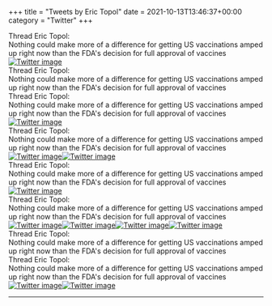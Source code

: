 +++
title = "Tweets by Eric Topol" 
date = 2021-10-13T13:46:37+00:00
category = "Twitter"
+++
<div class="tweet"> 
<div class="profile"> 
Thread Eric Topol: 
</div> 
<div class="tweet-content">Nothing could make more of a difference for getting US vaccinations amped up right now than the FDA's decision for full approval of vaccines</div></div><a href="FBlVOi4VUAoH5A4.jpg"  ><img src="FBlVOi4VUAoH5A4.jpg" alt="Twitter image" ></img></a><div class="tweet"> 
<div class="profile"> 
Thread Eric Topol: 
</div> 
<div class="tweet-content">Nothing could make more of a difference for getting US vaccinations amped up right now than the FDA's decision for full approval of vaccines</div></div><div class="tweet"> 
<div class="profile"> 
Thread Eric Topol: 
</div> 
<div class="tweet-content">Nothing could make more of a difference for getting US vaccinations amped up right now than the FDA's decision for full approval of vaccines</div></div><a href="FBleqepUYAELQl5.jpg"  ><img src="FBleqepUYAELQl5.jpg" alt="Twitter image" ></img></a><div class="tweet"> 
<div class="profile"> 
Thread Eric Topol: 
</div> 
<div class="tweet-content">Nothing could make more of a difference for getting US vaccinations amped up right now than the FDA's decision for full approval of vaccines</div></div><a href="FBltcsyVkAAvtdG.jpg"  ><img src="FBltcsyVkAAvtdG.jpg" alt="Twitter image" ></img></a><a href="FBlteM6UcAIknY2.jpg"  ><img src="FBlteM6UcAIknY2.jpg" alt="Twitter image" ></img></a><div class="tweet"> 
<div class="profile"> 
Thread Eric Topol: 
</div> 
<div class="tweet-content">Nothing could make more of a difference for getting US vaccinations amped up right now than the FDA's decision for full approval of vaccines</div></div><a href="FBmKc1OVIAEPu8R.jpg"  ><img src="FBmKc1OVIAEPu8R.jpg" alt="Twitter image" ></img></a><div class="tweet"> 
<div class="profile"> 
Thread Eric Topol: 
</div> 
<div class="tweet-content">Nothing could make more of a difference for getting US vaccinations amped up right now than the FDA's decision for full approval of vaccines</div></div><a href="FBmNgLSVgAc0HJx.jpg"  ><img src="FBmNgLSVgAc0HJx.jpg" alt="Twitter image" ></img></a><a href="FBmNi1yVQAQBJPu.jpg"  ><img src="FBmNi1yVQAQBJPu.jpg" alt="Twitter image" ></img></a><a href="FBmNkhGVUAEYAKm.jpg"  ><img src="FBmNkhGVUAEYAKm.jpg" alt="Twitter image" ></img></a><a href="FBmNlwdVIAQz3Bf.jpg"  ><img src="FBmNlwdVIAQz3Bf.jpg" alt="Twitter image" ></img></a><div class="tweet"> 
<div class="profile"> 
Thread Eric Topol: 
</div> 
<div class="tweet-content">Nothing could make more of a difference for getting US vaccinations amped up right now than the FDA's decision for full approval of vaccines</div></div><div class="tweet"> 
<div class="profile"> 
Thread Eric Topol: 
</div> 
<div class="tweet-content">Nothing could make more of a difference for getting US vaccinations amped up right now than the FDA's decision for full approval of vaccines</div></div><a href="FBoJ0YkVcAEo2Hz.jpg"  ><img src="FBoJ0YkVcAEo2Hz.jpg" alt="Twitter image" ></img></a><a href="FBoKfnxUcAQ3LPM.jpg"  ><img src="FBoKfnxUcAQ3LPM.jpg" alt="Twitter image" ></img></a>

---